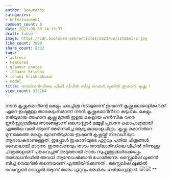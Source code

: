 ```yaml
---
author: Beaumaris
categories:
- Entertainment
comment_count: 0
date: 2023-06-30 14:19:37
draft: false
image: https://cdn.boolokam.com/articles/2023/06/ishaani-2.jpg
like_count: 7020
share_count: 8332
tags:
- actress
- Featured
- glamour photos
- ishaani krishna
- ishani krishnakumar
- model
title: തായ്‌ലാൻഡിലെ ഫീഫി ദ്വീപിൽ ബീച്ച് വെയർ ലുക്കിൽ ഇഷാനി കൃഷ്ണ !
view_count: 313264
---
```


നടന്‍ കൃഷ്ണകുമാറിന്റെ മകളും ചലച്ചിത്ര നടിയുമാണ് ഇഷാനി കൃഷ്ണ.മലയാളികള്‍ക്ക് ഏറെ ഇഷ്ടമുള്ള താരകുടുംബമാണ് നടന്‍ കൃഷ്ണകുമാറിന്‍റെ കുടുംബം. മകളും നടിയുമായ അഹാന കൃഷ്ണ മുതല്‍ ഇളയ മകളായ ഹന്‍സിക വരെ ഇന്‍സ്റ്റഗ്രാമിലെ താരങ്ങളാണ് മെഗാസ്റ്റാര്‍ മമ്മൂട്ടി പ്രധാന കഥാപാത്രമായി എത്തിയ വണ്‍ ആണ് അഭിനയിച്ച ആദ്യ മലയാളചിത്രം. കൃഷ്ണ കുമാറിന്‍റെ മൂന്നാമത്തെ മകളും യുവനടിയുമായ ഇഷാനി കൃഷ്ണയ്ക്ക് നിരവധി യുവ ആരാധകരാണുള്ളത്. ഇപ്പോൾ ഇഷാനിയുടെ ഏറ്റവും പുതിയ ചിത്രങ്ങൾ വൈറലായി മാറുന്നു. ഇത്തവണയും താരം തായ്‌ലാൻഡിലെ ദ്വീപിൽ നിന്നുള്ള ചിത്രങ്ങളാണ് പങ്കുവെച്ചത് അടുത്തായി താരം സുഹൃത്തുക്കൾക്കൊപ്പം തായ്‌ലാൻഡിൽ അവധി ആഘോഷിക്കാൻ പോയിരുന്നു. സ്റ്റൈലിഷ് ലുക്കിൽ ബീച്ച് വെയറിൽ തന്നെയാണ് എത്തിയിരിക്കുന്നത് . സ്റ്റൈലിഷ് ലുക്കിൽ വെസ്റ്റേൺ സ്റ്റൈൽ ആണ് താരം ഏറ്റവും അധികം ധരിക്കാറുള്ളത്. [](https://cdn.boolokam.com/articles/2023/06/ishaani-1.jpg) [![](https://cdn.boolokam.com/articles/2023/06/ishaani-2.jpg)](https://cdn.boolokam.com/articles/2023/06/ishaani-2.jpg) [![](https://cdn.boolokam.com/articles/2023/06/ishaani-3.jpg)](https://cdn.boolokam.com/articles/2023/06/ishaani-3.jpg) **
